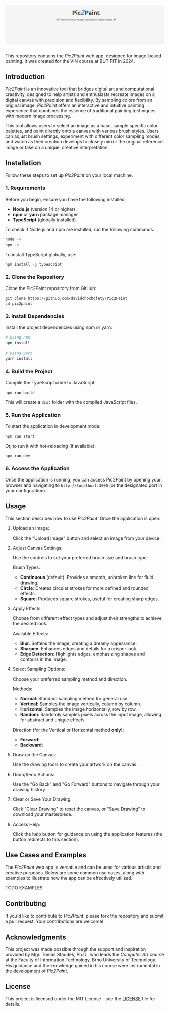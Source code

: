 # ![Pic2Paint Header](header.png)
This repository contains the *Pic2Paint* web app, designed for image-based painting. It was created for the VIN course at BUT FIT in 2024.

## Introduction

*Pic2Paint* is an innovative tool that bridges digital art and computational creativity, designed to help artists and enthusiasts recreate images on a digital canvas with precision and flexibility. By sampling colors from an original image, *Pic2Paint* offers an interactive and intuitive painting experience that combines the essence of traditional painting techniques with modern image processing.

This tool allows users to select an image as a base, sample specific color palettes, and paint directly onto a canvas with various brush styles. Users can adjust brush settings, experiment with different color sampling modes, and watch as their creation develops to closely mirror the original reference image or take on a unique, creative interpretation.

## Installation

Follow these steps to set up *Pic2Paint* on your local machine.

### 1. Requirements

Before you begin, ensure you have the following installed:

- **Node.js** (version 14 or higher)
- **npm** or **yarn** package manager
- **TypeScript** (globally installed)

To check if Node.js and npm are installed, run the following commands:

```bash
node -v
npm -v
```

To install TypeScript globally, use:

```bash
npm install -g typescript
```

### 2. Clone the Repository

Clone the Pic2Paint repository from GitHub:

```bash
git clone https://github.com/davidchocholaty/Pic2Paint
cd pic2paint
```

### 3. Install Dependencies

Install the project dependencies using npm or yarn:

```bash
# Using npm
npm install

# Using yarn
yarn install
```

### 4. Build the Project

Compile the TypeScript code to JavaScript:

```bash
npm run build
```

This will create a ```dist``` folder with the compiled JavaScript files.

### 5. Run the Application

To start the application in development mode:

```bash
npm run start
```

Or, to run it with hot-reloading (if available):

```bash
npm run dev
```

### 6. Access the Application
Once the application is running, you can access Pic2Paint by opening your browser and navigating to ```http://localhost:3000``` (or the designated port in your configuration).

## Usage

This section describes how to use *Pic2Paint*. Once the application is open:

1. Upload an Image:

    Click the "Upload Image" button and select an image from your device.

2. Adjust Canvas Settings:

    Use the controls to set your preferred brush size and brush type.

    Brush Types:
    - **Continuous** (default): Provides a smooth, unbroken line for fluid drawing.
    - **Circle**: Creates circular strokes for more defined and rounded effects.
    - **Square**: Produces square strokes, useful for creating sharp edges.


3. Apply Effects:

    Choose from different effect types and adjust their strengths to achieve the desired look.

    Available Effects:
    - **Blur**: Softens the image, creating a dreamy appearance.
    - **Sharpen**: Enhances edges and details for a crisper look.
    - **Edge Detection**: Highlights edges, emphasizing shapes and contours in the image.

4. Select Sampling Options:

    Choose your preferred sampling method and direction.

    Methods:
    - **Normal**: Standard sampling method for general use.
    - **Vertical**: Samples the image vertically, column by column.
    - **Horizontal**: Samples the image horizontally, row by row.
    - **Random**: Randomly samples pixels across the input image, allowing for abstract and unique effects.

    Direction (for the Vertical or Horizontal method **only**):
    - **Forward**:
    - **Backward**:

5. Draw on the Canvas:

    Use the drawing tools to create your artwork on the canvas.

6. Undo/Redo Actions:

    Use the "Go Back" and "Go Forward" buttons to navigate through your drawing history.

7. Clear or Save Your Drawing:

    Click "Clear Drawing" to reset the canvas, or "Save Drawing" to download your masterpiece.

8. Access Help:

    Click the help button for guidance on using the application features (the button redirects to this section).

## Use Cases and Examples

The *Pic2Paint* web app is versatile and can be used for various artistic and creative purposes. Below are some common use cases, along with examples to illustrate how the app can be effectively utilized.

TODO EXAMPLES

## Contributing
If you'd like to contribute to *Pic2Paint*, please fork the repository and submit a pull request. Your contributions are welcome!

## Acknowledgments
This project was made possible through the support and inspiration provided by Mgr. Tomáš Staudek, Ph.D., who leads the *Computer Art* course at the Faculty of Information Technology, Brno University of Technology. His guidance and the knowledge gained in his course were instrumental in the development of *Pic2Paint*.

## License
This project is licensed under the MIT License - see the [LICENSE](LICENSE) file for details.

